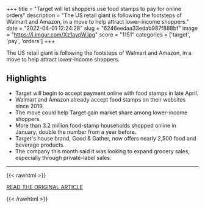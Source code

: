 +++
title = "Target will let shoppers use food stamps to pay for online orders"
description = "The US retail giant is following the footsteps of Walmart and Amazon, in a move to help attract lower-income shoppers."
date = "2022-04-01 12:24:28"
slug = "6246eedaa33edab987f888bf"
image = "https://i.imgur.com/Xz1aypW.jpg"
score = "1151"
categories = ['target', 'pay', 'orders']
+++

The US retail giant is following the footsteps of Walmart and Amazon, in a move to help attract lower-income shoppers.

## Highlights

- Target will begin to accept payment online with food stamps in late April.
- Walmart and Amazon already accept food stamps on their websites since 2019.
- The move could help Target gain market share among lower-income shoppers.
- More than 3.2 million food-stamp households shopped online in January, double the number from a year before.
- Target's house brand, Good & Gather, now offers nearly 2,500 food and beverage products.
- The company this month said it was looking to expand grocery sales, especially through private-label sales.

---

{{< rawhtml >}}
  <p class="article-category">
    <a target="_blank" href="https://www.aljazeera.com/economy/2022/3/31/target-will-let-shoppers-use-food-stamps-to-pay-for-online-orders">READ THE ORIGINAL ARTICLE</a>
  </p>
{{< /rawhtml >}}
